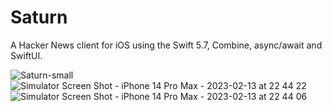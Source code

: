 # Saturn

A Hacker News client for iOS using the Swift 5.7, Combine, async/await and SwiftUI.

![Saturn-small](https://user-images.githubusercontent.com/51029/218443813-14c81079-f2af-4296-a756-3ac2edb9f568.png)
![Simulator Screen Shot - iPhone 14 Pro Max - 2023-02-13 at 22 44 22](https://user-images.githubusercontent.com/51029/218449375-9759f044-d631-4c30-bfde-5324b8625b03.png)
![Simulator Screen Shot - iPhone 14 Pro Max - 2023-02-13 at 22 44 06](https://user-images.githubusercontent.com/51029/218449386-1cb85f69-9bcf-41fa-a571-97189f0f4c3f.png)
